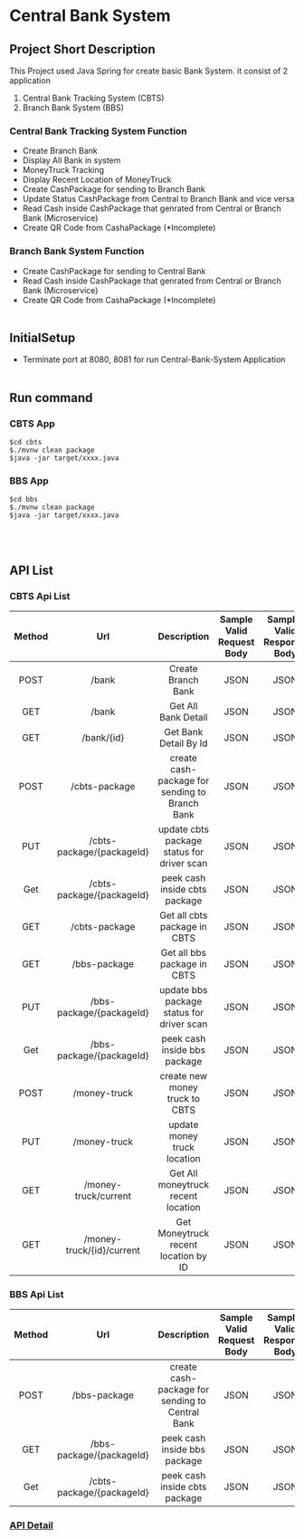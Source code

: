 # Central Bank System
## Project Short Description
This Project used Java Spring for create basic Bank System. it consist of 2 application
1. Central Bank Tracking System (CBTS)
2. Branch Bank System (BBS)

### Central Bank Tracking System Function
- Create Branch Bank
- Display All Bank in system
- MoneyTruck Tracking
- Display Recent Location of MoneyTruck
- Create CashPackage for sending to Branch Bank
- Update Status CashPackage from Central to Branch Bank and vice versa
- Read Cash inside CashPackage that genrated from Central or Branch Bank (Microservice)
- Create QR Code from CashaPackage (*Incomplete)

### Branch Bank System Function
- Create CashPackage for sending to Central Bank
- Read Cash inside CashPackage that genrated from Central or Branch Bank (Microservice)
- Create QR Code from CashaPackage (*Incomplete)
<br/><br/>

## InitialSetup
- Terminate port at 8080, 8081 for run Central-Bank-System Application
<br/><br/>


## Run command
### CBTS App
```
$cd cbts
$./mvnw clean package
$java -jar target/xxxx.java
```

### BBS App
```
$cd bbs
$./mvnw clean package
$java -jar target/xxxx.java
```
<br/><br/>

## API List
### CBTS Api List
| Method |            Url            |                   Description                  | Sample Valid Request Body | Samplat Valid Response Body |
|:------:|:-------------------------:|:----------------------------------------------:|:-------------------------:|:---------------------------:|
|  POST  |           /bank           |               Create Branch Bank               |            JSON           |             JSON            |
|   GET  |           /bank           |               Get All Bank Detail              |            JSON           |             JSON            |
|   GET  |         /bank/{id}        |              Get Bank Detail By Id             |            JSON           |             JSON            |
|  POST  |       /cbts-package       | create cash-package for sending to Branch Bank |            JSON           |             JSON            |
|   PUT  | /cbts-package/{packageId} |   update cbts package status for driver scan   |            JSON           |             JSON            |
|   Get  | /cbts-package/{packageId} |          peek cash inside cbts package         |            JSON           |             JSON            |
|   GET  |       /cbts-package       |          Get all cbts package in CBTS          |            JSON           |             JSON            |
|   GET  |        /bbs-package       |           Get all bbs package in CBTS          |            JSON           |             JSON            |
|   PUT  |  /bbs-package/{packageId} |    update bbs package status for driver scan   |            JSON           |             JSON            |
|   Get  |  /bbs-package/{packageId} |          peek cash inside bbs package          |            JSON           |             JSON            |
|  POST  |        /money-truck       |         create new money truck to CBTS         |            JSON           |             JSON            |
|   PUT  |        /money-truck       |           update money truck location          |            JSON           |             JSON            |
|   GET  |    /money-truck/current   |       Get All moneytruck recent location       |            JSON           |             JSON            |
|   GET  | /money-truck/{id}/current |      Get Moneytruck recent location by ID      |            JSON           |             JSON            |

### BBS Api List 
| Method |            Url            |                   Description                   | Sample Valid Request Body | Samplat Valid Response Body |
|:------:|:-------------------------:|:-----------------------------------------------:|:-------------------------:|:---------------------------:|
|  POST  |        /bbs-package       | create cash-package for sending to Central Bank |            JSON           |             JSON            |
|   GET  |  /bbs-package/{packageId} |           peek cash inside bbs package          |            JSON           |             JSON            |
|   Get  | /cbts-package/{packageId} |          peek cash inside cbts package          |            JSON           |             JSON            |
### [API Detail](../../wiki)






